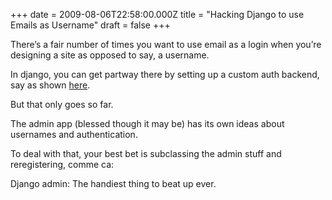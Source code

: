 +++
date = 2009-08-06T22:58:00.000Z
title = "Hacking Django to use Emails as Username"
draft = false
+++


<div><p>There&#8217;s a fair number of times you want to use email as a login when you&#8217;re designing a site as opposed to say, a username.</p>
<p>In django, you can get partway there by setting up a custom auth backend, say as shown <a href="http://www.djangosnippets.org/snippets/74/">here</a>.</p>
<p>But that only goes so far.</p>
<p>The admin app (blessed though it may be) has its own ideas about usernames and authentication.</p>
<p>To deal with that, your best bet is subclassing the admin stuff and reregistering, comme ca:</p>
<script src="http://gist.github.com/163579.js"></script><p>Django admin: The handiest thing to beat up ever.</p></div>